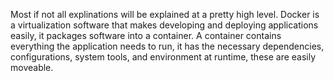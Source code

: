 Most if not all explinations will be explained at a pretty high level. 
Docker is a virtualization software that makes developing and deploying applications easily, it packages software into a container. A container contains everything the application needs to run, it has the necessary dependencies, configurations, system tools, and environment at runtime, these are easily moveable.
